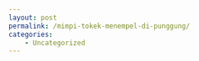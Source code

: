```yaml
---
layout: post
permalink: /mimpi-tokek-menempel-di-punggung/
categories:
    - Uncategorized
---
```


